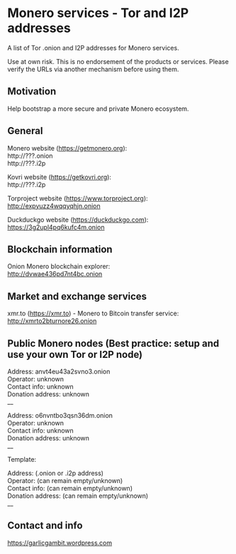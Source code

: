 # Monero services - Tor and I2P addresses

A list of Tor .onion and I2P addresses for Monero services.

Use at own risk. This is no endorsement of the products or services.
Please verify the URLs via another mechanism before using them.

## Motivation

Help bootstrap a more secure and private Monero ecosystem.

## General

Monero website (https://getmonero.org):  
http://???.onion  
http://???.i2p

Kovri website (https://getkovri.org):  
http://???.i2p

Torproject website (https://www.torproject.org):  
http://expyuzz4wqqyqhjn.onion

Duckduckgo website (https://duckduckgo.com):  
https://3g2upl4pq6kufc4m.onion

## Blockchain information

Onion Monero blockchain explorer:  
http://dvwae436pd7nt4bc.onion

## Market and exchange services

xmr.to (https://xmr.to) - Monero to Bitcoin transfer service:  
http://xmrto2bturnore26.onion

## Public Monero nodes (Best practice: setup and use your own Tor or I2P node)

Address: anvt4eu43a2svno3.onion  
Operator: unknown  
Contact info: unknown  
Donation address: unknown  
__

Address: o6nvntbo3qsn36dm.onion  
Operator: unknown  
Contact info: unknown  
Donation address: unknown  
__

Template:

Address: (.onion or .i2p address)  
Operator: (can remain empty/unknown)  
Contact info: (can remain empty/unknown)  
Donation address: (can remain empty/unknown)  
__

## Contact and info

https://garlicgambit.wordpress.com


